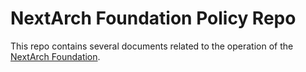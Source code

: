 # NextArch Foundation Policy Repo
This repo contains several documents related to the operation of the [NextArch Foundation](https://nextarch.io).
